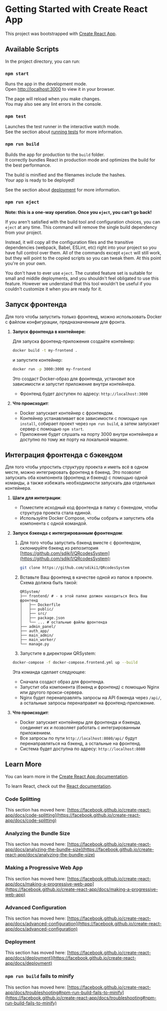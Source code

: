# Getting Started with Create React App

This project was bootstrapped with [Create React App](https://github.com/facebook/create-react-app).

## Available Scripts

In the project directory, you can run:

### `npm start`

Runs the app in the development mode.\
Open [http://localhost:3000](http://localhost:3000) to view it in your browser.

The page will reload when you make changes.\
You may also see any lint errors in the console.

### `npm test`

Launches the test runner in the interactive watch mode.\
See the section about [running tests](https://facebook.github.io/create-react-app/docs/running-tests) for more information.

### `npm run build`

Builds the app for production to the `build` folder.\
It correctly bundles React in production mode and optimizes the build for the best performance.

The build is minified and the filenames include the hashes.\
Your app is ready to be deployed!

See the section about [deployment](https://facebook.github.io/create-react-app/docs/deployment) for more information.

### `npm run eject`

**Note: this is a one-way operation. Once you `eject`, you can't go back!**

If you aren't satisfied with the build tool and configuration choices, you can `eject` at any time. This command will remove the single build dependency from your project.

Instead, it will copy all the configuration files and the transitive dependencies (webpack, Babel, ESLint, etc) right into your project so you have full control over them. All of the commands except `eject` will still work, but they will point to the copied scripts so you can tweak them. At this point you're on your own.

You don't have to ever use `eject`. The curated feature set is suitable for small and middle deployments, and you shouldn't feel obligated to use this feature. However we understand that this tool wouldn't be useful if you couldn't customize it when you are ready for it.


## Запуск фронтенда

Для того чтобы запустить только фронтенд, можно использовать Docker с файлом конфигурации, предназначенным для фронта.

1. **Запуск фронтенда в контейнере:**

   Для запуска фронтенд-приложения создайте контейнер:

   ```bash
   docker build -t my-frontend .
   ```
   
   и запустите контейнер:

   ```bash
   docker run -p 3000:3000 my-frontend
   ```

   Это создаст Docker-образ для фронтенда, установит все зависимости и запустит приложение внутри контейнера.

   - Фронтенд будет доступен по адресу: `http://localhost:3000`

2. **Что происходит**:
   - Docker запускает контейнер с фронтендом.
   - Контейнер устанавливает все зависимости с помощью `npm install`, собирает проект через `npm run build`, а затем запускает сервер с помощью `npm start`.
   - Приложение будет слушать на порту 3000 внутри контейнера и доступно по тому же порту на локальной машине.

## Интеграция фронтенда с бэкендом

Для того чтобы упростить структуру проекта и иметь всё в одном месте, можно интегрировать фронтенд в бэкенд. Это позволит запускать оба компонента (фронтенд и бэкенд) с помощью одной команды, а также избежать необходимости запускать два отдельных контейнера.

1. **Шаги для интеграции**:
   - Поместите исходный код фронтенда в папку с бэкендом, чтобы структура проекта стала единой.
   - Используйте Docker Compose, чтобы собрать и запустить оба компонента с одной командой.

2. **Запуск бэкенда с интегрированным фронтендом**:

    1. Для того чтобы запустить бэкенд вместе с фронтендом, склонируйте бэкенд из репозитория [https://github.com/sdiki1/QRcodesSystem](https://github.com/sdiki1/QRcodesSystem):
        ```bash
        git clone https://github.com/sdiki1/QRcodesSystem
        ```
    2. Вставьте Ваш фронтенд в качестве одной из папок в проекте. Схема должна быть такой:
        ```
        QRSystem/
        ├── frontend/ # - в этой папке должен находиться Весь Ваш фронтенд
        │   ├── Dockerfile
        │   ├── public/
        │   ├── src/
        │   ├── package.json
        │   └── ... # остальные файлы фронтенда
        ├── admin_panel/
        ├── auth_app/
        ├── main_admin/
        ├── main_worker/
        └── manage.py         

    3. Запустите в директории QRSystem:
   ```bash
   docker-compose -f docker-compose.frontend.yml up --build
   ```

   Эта команда сделает следующее:
   - Сначала создаст образ для фронтенда.
   - Запустит оба компонента (бэкенд и фронтенд) с помощью Nginx или другого прокси-сервера.
   - Nginx будет перенаправлять запросы на API бэкенда через `/api/`, а остальные запросы перенаправит на фронтенд-приложение.

3. **Что происходит**:
   - Docker запускает контейнеры для фронтенда и бэкенда, соединяет их и позволяет работать с интегрированным приложением.
   - Все запросы по пути `http://localhost:8080/api/` будут перенаправляться на бэкенд, а остальные на фронтенд.
   - Система будет доступна по адресу: `http://localhost:8080`


## Learn More

You can learn more in the [Create React App documentation](https://facebook.github.io/create-react-app/docs/getting-started).

To learn React, check out the [React documentation](https://reactjs.org/).

### Code Splitting

This section has moved here: [https://facebook.github.io/create-react-app/docs/code-splitting](https://facebook.github.io/create-react-app/docs/code-splitting)

### Analyzing the Bundle Size

This section has moved here: [https://facebook.github.io/create-react-app/docs/analyzing-the-bundle-size](https://facebook.github.io/create-react-app/docs/analyzing-the-bundle-size)

### Making a Progressive Web App

This section has moved here: [https://facebook.github.io/create-react-app/docs/making-a-progressive-web-app](https://facebook.github.io/create-react-app/docs/making-a-progressive-web-app)

### Advanced Configuration

This section has moved here: [https://facebook.github.io/create-react-app/docs/advanced-configuration](https://facebook.github.io/create-react-app/docs/advanced-configuration)

### Deployment

This section has moved here: [https://facebook.github.io/create-react-app/docs/deployment](https://facebook.github.io/create-react-app/docs/deployment)

### `npm run build` fails to minify

This section has moved here: [https://facebook.github.io/create-react-app/docs/troubleshooting#npm-run-build-fails-to-minify](https://facebook.github.io/create-react-app/docs/troubleshooting#npm-run-build-fails-to-minify)

